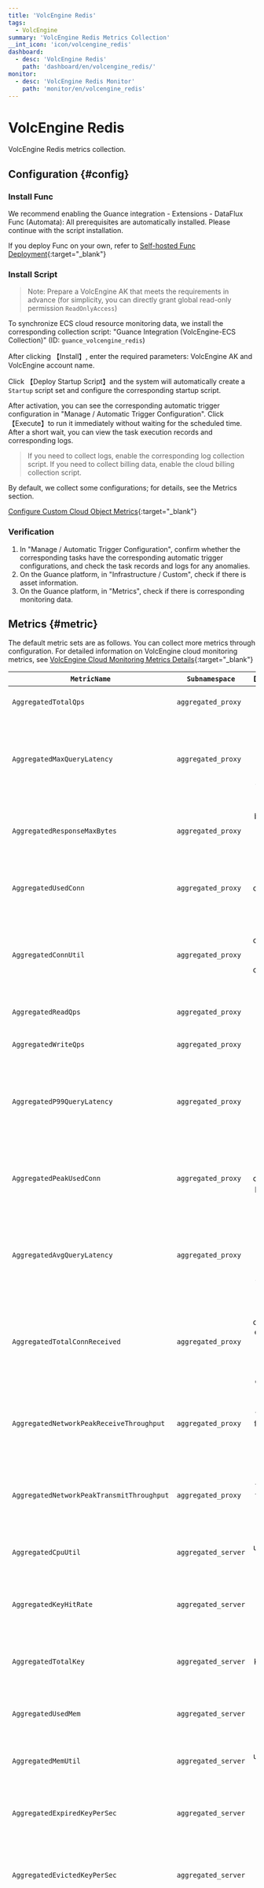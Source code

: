 ```yaml
---
title: 'VolcEngine Redis'
tags: 
  - VolcEngine
summary: 'VolcEngine Redis Metrics Collection'
__int_icon: 'icon/volcengine_redis'
dashboard:
  - desc: 'VolcEngine Redis'
    path: 'dashboard/en/volcengine_redis/'
monitor:
  - desc: 'VolcEngine Redis Monitor'
    path: 'monitor/en/volcengine_redis'
---
```


<!-- markdownlint-disable MD025 -->
# VolcEngine Redis
<!-- markdownlint-enable -->


VolcEngine Redis metrics collection.

## Configuration {#config}

### Install Func

We recommend enabling the Guance integration - Extensions - DataFlux Func (Automata): All prerequisites are automatically installed. Please continue with the script installation.

If you deploy Func on your own, refer to [Self-hosted Func Deployment](https://func.guance.com/doc/script-market-guance-integration/){:target="_blank"}


### Install Script

> Note: Prepare a VolcEngine AK that meets the requirements in advance (for simplicity, you can directly grant global read-only permission `ReadOnlyAccess`)

To synchronize ECS cloud resource monitoring data, we install the corresponding collection script: "Guance Integration (VolcEngine-ECS Collection)" (ID: `guance_volcengine_redis`)

After clicking 【Install】, enter the required parameters: VolcEngine AK and VolcEngine account name.

Click 【Deploy Startup Script】and the system will automatically create a `Startup` script set and configure the corresponding startup script.

After activation, you can see the corresponding automatic trigger configuration in "Manage / Automatic Trigger Configuration". Click 【Execute】to run it immediately without waiting for the scheduled time. After a short wait, you can view the task execution records and corresponding logs.

> If you need to collect logs, enable the corresponding log collection script. If you need to collect billing data, enable the cloud billing collection script.


By default, we collect some configurations; for details, see the Metrics section.

[Configure Custom Cloud Object Metrics](https://func.guance.com/doc/script-market-guance-volcengine-monitor/){:target="_blank"}


### Verification

1. In "Manage / Automatic Trigger Configuration", confirm whether the corresponding tasks have the corresponding automatic trigger configurations, and check the task records and logs for any anomalies.
2. On the Guance platform, in "Infrastructure / Custom", check if there is asset information.
3. On the Guance platform, in "Metrics", check if there is corresponding monitoring data.

## Metrics {#metric}

The default metric sets are as follows. You can collect more metrics through configuration. For detailed information on VolcEngine cloud monitoring metrics, see [VolcEngine Cloud Monitoring Metrics Details](https://console.volcengine.com/cloud_monitor/docs?namespace=VCM_Redis){:target="_blank"}

|`MetricName` |`Subnamespace` |Description |Unit | Dimension|
| ---- |-------------------------------------| :----: |:----: |:----: |
|`AggregatedTotalQps` |`aggregated_proxy` |Total QPS on Proxy nodes. |Count/Second | ResourceID|
|`AggregatedMaxQueryLatency` |`aggregated_proxy` |Maximum latency of Server response when executing commands on Proxy. |Microsecond | ResourceID|
|`AggregatedResponseMaxBytes` |`aggregated_proxy` |Maximum byte size of a single response on Proxy nodes. |Bytes(SI) | ResourceID|
|`AggregatedUsedConn` |`aggregated_proxy` |Number of client connections connected to Proxy. |Count | ResourceID|
|`AggregatedConnUtil` |`aggregated_proxy` |Ratio of used connections to total supported connections by the instance. |Percent | ResourceID|
|`AggregatedReadQps` |`aggregated_proxy` |Read QPS on Proxy nodes. |Count/Second | ResourceID|
|`AggregatedWriteQps` |`aggregated_proxy` |Write QPS on Proxy nodes. |Count/Second | ResourceID|
|`AggregatedP99QueryLatency` |`aggregated_proxy` |99th percentile latency of all request times from Proxy to Server nodes. |Microsecond | ResourceID|
|`AggregatedPeakUsedConn` |`aggregated_proxy` |Peak number of used connections per second on Proxy nodes. |Count | ResourceID|
|`AggregatedAvgQueryLatency` |`aggregated_proxy` |Average latency of Server response when executing commands on Proxy. |Microsecond | ResourceID|
|`AggregatedTotalConnReceived` |`aggregated_proxy` |Total number of connections established between Proxy start and specified query time. |Count | ResourceID|
|`AggregatedNetworkPeakReceiveThroughput` |`aggregated_proxy` |Peak network throughput flowing into Proxy nodes per second. |Bytes/Second(SI) | ResourceID|
|`AggregatedNetworkPeakTransmitThroughput` |`aggregated_proxy` |Peak network throughput flowing out of Proxy nodes per second. |Bytes/Second(SI) | ResourceID|
|`AggregatedCpuUtil` |`aggregated_server` |CPU utilization of Server nodes. |Percent | ResourceID|
|`AggregatedKeyHitRate` |`aggregated_server` |Hit rate when reading Keys on Server nodes. |Percent | ResourceID|
|`AggregatedTotalKey` |`aggregated_server` |Total number of Keys stored on Server nodes. |Count | ResourceID|
|`AggregatedUsedMem` |`aggregated_server` |Amount of memory used on Server nodes. |Bytes(IEC) | ResourceID|
|`AggregatedMemUtil` |`aggregated_server` |Memory utilization of Server nodes. |Percent | ResourceID|
|`AggregatedExpiredKeyPerSec` |`aggregated_server` |Number of expired Keys per second on the instance. |Count/Second | ResourceID|
|`AggregatedEvictedKeyPerSec` |`aggregated_server` |Number of evicted Keys per second on the instance. |Count/Second | ResourceID|
|`AggregatedKeyWithExpiration` |`aggregated_server` |Total number of Keys set with expiration time since Server start. |Count | ResourceID|
|`AggregatedKeyHitPerSec` |`aggregated_server` |Number of hit Keys per second on Server nodes. |Count/Second | ResourceID|
|`AggregatedKeyMissPerSec` |`aggregated_server` |Number of missed Keys per second on Server nodes. |Count/Second | ResourceID|
|`AggregatedNetworkPeakTransmitThroughput` |`aggregated_server` |Peak network throughput flowing into Server nodes per second. |Bytes/Second(SI) | ResourceID|
|`AggregatedNetworkPeakReceiveThroughput` |`aggregated_server` |Peak network throughput flowing out of Server nodes per second. |Bytes/Second(SI) | ResourceID|
|`TotalQps` |`proxy` |Total QPS on Proxy nodes. |Count/Second | ResourceID,Node|
|`MaxQueryLatency` |`proxy` |Maximum latency of Server response when executing commands on Proxy. |Microsecond | ResourceID,Node|
|`ResponseMaxBytes` |`proxy` |Maximum byte size of a single response on Proxy nodes. |Bytes(SI) | ResourceID,Node|
|`UsedConn` |`proxy` |Number of client connections connected to Proxy. |Count | ResourceID,Node|
|`ConnUtil` |`proxy` |Ratio of used connections to total supported connections on Proxy nodes. |Percent | Node,ResourceID|
|`ReadQps` |`proxy` |Read QPS on Proxy nodes. |Count/Second | Node,ResourceID|
|`WriteQps` |`proxy` |Write QPS on Proxy nodes. |Count/Second | Node,ResourceID|
|`P99QueryLatency` |`proxy` |99th percentile latency of all request times from Proxy to Server nodes. |Microsecond | Node,ResourceID|
|`PeakUsedConn` |`proxy` |Peak number of used connections per second on Proxy nodes. |Count | ResourceID,Node|
|`PeakConnUtil` |`proxy` |Peak connection utilization per second on Proxy nodes. |Percent | ResourceID,Node|
|`AvgQueryLatency` |`proxy` |Average latency of Server response when executing commands on Proxy. |Microsecond | ResourceID,Node|
|`TotalConnReceived` |`proxy` |Total number of connections established between Proxy start and specified query time. |Count | ResourceID,Node|
|`NetworkPeakReceiveThroughput` |`proxy` |Peak network throughput flowing into Proxy nodes per second. |Bytes/Second(SI) | ResourceID,Node|
|`CpuUtil` |`server` |CPU utilization of Server nodes. |Percent | ResourceID,Node|
|`KeyHitRate` |`server` |Hit rate when reading Keys on Server nodes. |Percent | ResourceID,Node|
|`TotalKey` |`server` |Total number of Keys stored on Server nodes. |Count | ResourceID,Node|
|`UsedMem` |`server` |Amount of memory used on Server nodes. |Bytes(IEC) | ResourceID,Node|
|`ExpiredKeyPerSec` |`server` |Number of expired Keys per second on Server nodes. |Count/Second | ResourceID,Node|
|`EvictedKeyPerSec` |`server` |Number of evicted Keys per second on Server nodes. |Count/Second | ResourceID,Node|
|`MemUtil` |`server` |Memory utilization of Server nodes. |Percent | ResourceID,Node|
|`KeyWithExpiration` |`server` |Total number of Keys set with expiration time since Server start. |Count | Node,ResourceID|
|`KeyHitPerSec` |`server` |Number of hit Keys per second on Server nodes. |Count/Second | Node,ResourceID|
|`KeyMissPerSec` |`server` |Number of missed Keys per second on Server nodes. |Count/Second | Node,ResourceID|
|`IsPrimary` |`server` |Whether the current Server node is the primary node. |None | Node,ResourceID|
|`NetworkReceiveThroughputUtil` |`server` |Peak bandwidth utilization flowing into Server nodes per second. |Percent | ResourceID,Node|
|`NetworkTransmitThroughputUtil` |`server` |Peak bandwidth utilization flowing out of Server nodes per second. |Percent | ResourceID,Node|
|`NetworkPeakReceiveThroughput` |`server` |Peak network throughput flowing into Server nodes per second. |Bytes/Second(SI) | ResourceID,Node|
|`NetworkPeakTransmitThroughput` |`server` |Peak network throughput flowing out of Server nodes per second. |Bytes/Second(SI) | ResourceID,Node|



## Objects {#object}

Data structure of collected VolcEngine Redis objects, which can be viewed in "Basic Settings - Resource Catalog".

</input_content>
<target_language>英语</target_language>
</input>